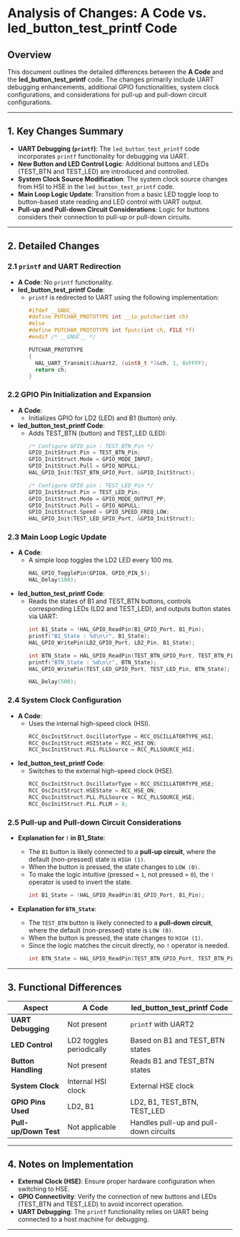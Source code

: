 # Analysis of Changes: A Code vs. led_button_test_printf Code

## Overview

This document outlines the detailed differences between the **A Code** and the **led_button_test_printf** code. The changes primarily include UART debugging enhancements, additional GPIO functionalities, system clock configurations, and considerations for pull-up and pull-down circuit configurations.

---

## 1. Key Changes Summary

- **UART Debugging (`printf`)**: The `led_button_test_printf` code incorporates `printf` functionality for debugging via UART.
- **New Button and LED Control Logic**: Additional buttons and LEDs (TEST_BTN and TEST_LED) are introduced and controlled.
- **System Clock Source Modification**: The system clock source changes from HSI to HSE in the `led_button_test_printf` code.
- **Main Loop Logic Update**: Transition from a basic LED toggle loop to button-based state reading and LED control with UART output.
- **Pull-up and Pull-down Circuit Considerations**: Logic for buttons considers their connection to pull-up or pull-down circuits.

---

## 2. Detailed Changes

### 2.1 `printf` and UART Redirection
- **A Code**: No `printf` functionality.
- **led_button_test_printf Code**:
  - `printf` is redirected to UART using the following implementation:
    ```c
    #ifdef __GNUC__
    #define PUTCHAR_PROTOTYPE int __io_putchar(int ch)
    #else
    #define PUTCHAR_PROTOTYPE int fputc(int ch, FILE *f)
    #endif /* __GNUC__ */

    PUTCHAR_PROTOTYPE
    {
      HAL_UART_Transmit(&huart2, (uint8_t *)&ch, 1, 0xFFFF);
      return ch;
    }
    ```

### 2.2 GPIO Pin Initialization and Expansion
- **A Code**:
  - Initializes GPIO for LD2 (LED) and B1 (button) only.
- **led_button_test_printf Code**:
  - Adds TEST_BTN (button) and TEST_LED (LED):
    ```c
    /* Configure GPIO pin : TEST_BTN_Pin */
    GPIO_InitStruct.Pin = TEST_BTN_Pin;
    GPIO_InitStruct.Mode = GPIO_MODE_INPUT;
    GPIO_InitStruct.Pull = GPIO_NOPULL;
    HAL_GPIO_Init(TEST_BTN_GPIO_Port, &GPIO_InitStruct);

    /* Configure GPIO pin : TEST_LED_Pin */
    GPIO_InitStruct.Pin = TEST_LED_Pin;
    GPIO_InitStruct.Mode = GPIO_MODE_OUTPUT_PP;
    GPIO_InitStruct.Pull = GPIO_NOPULL;
    GPIO_InitStruct.Speed = GPIO_SPEED_FREQ_LOW;
    HAL_GPIO_Init(TEST_LED_GPIO_Port, &GPIO_InitStruct);
    ```

### 2.3 Main Loop Logic Update
- **A Code**:
  - A simple loop toggles the LD2 LED every 100 ms.
    ```c
    HAL_GPIO_TogglePin(GPIOA, GPIO_PIN_5);
    HAL_Delay(100);
    ```
- **led_button_test_printf Code**:
  - Reads the states of B1 and TEST_BTN buttons, controls corresponding LEDs (LD2 and TEST_LED), and outputs button states via UART:
    ```c
    int B1_State = !HAL_GPIO_ReadPin(B1_GPIO_Port, B1_Pin);
    printf("B1_State : %d\n\r", B1_State);
    HAL_GPIO_WritePin(LD2_GPIO_Port, LD2_Pin, B1_State);

    int BTN_State = HAL_GPIO_ReadPin(TEST_BTN_GPIO_Port, TEST_BTN_Pin);
    printf("BTN_State : %d\n\r", BTN_State);
    HAL_GPIO_WritePin(TEST_LED_GPIO_Port, TEST_LED_Pin, BTN_State);

    HAL_Delay(500);
    ```

### 2.4 System Clock Configuration
- **A Code**:
  - Uses the internal high-speed clock (HSI).
    ```c
    RCC_OscInitStruct.OscillatorType = RCC_OSCILLATORTYPE_HSI;
    RCC_OscInitStruct.HSIState = RCC_HSI_ON;
    RCC_OscInitStruct.PLL.PLLSource = RCC_PLLSOURCE_HSI;
    ```
- **led_button_test_printf Code**:
  - Switches to the external high-speed clock (HSE).
    ```c
    RCC_OscInitStruct.OscillatorType = RCC_OSCILLATORTYPE_HSE;
    RCC_OscInitStruct.HSEState = RCC_HSE_ON;
    RCC_OscInitStruct.PLL.PLLSource = RCC_PLLSOURCE_HSE;
    RCC_OscInitStruct.PLL.PLLM = 8;
    ```

### 2.5 Pull-up and Pull-down Circuit Considerations
- **Explanation for `!` in B1_State**:
  - The `B1` button is likely connected to a **pull-up circuit**, where the default (non-pressed) state is `HIGH (1)`. 
  - When the button is pressed, the state changes to `LOW (0)`.
  - To make the logic intuitive (pressed = `1`, not pressed = `0`), the `!` operator is used to invert the state.
    ```c
    int B1_State = !HAL_GPIO_ReadPin(B1_GPIO_Port, B1_Pin);
    ```

- **Explanation for `BTN_State`**:
  - The `TEST_BTN` button is likely connected to a **pull-down circuit**, where the default (non-pressed) state is `LOW (0)`.
  - When the button is pressed, the state changes to `HIGH (1)`.
  - Since the logic matches the circuit directly, no `!` operator is needed.
    ```c
    int BTN_State = HAL_GPIO_ReadPin(TEST_BTN_GPIO_Port, TEST_BTN_Pin);
    ```

---

## 3. Functional Differences
| **Aspect**         | **A Code**                  | **led_button_test_printf Code**         |
|---------------------|-----------------------------|------------------------------------------|
| **UART Debugging**  | Not present                | `printf` with UART2                     |
| **LED Control**     | LD2 toggles periodically   | Based on B1 and TEST_BTN states         |
| **Button Handling** | Not present                | Reads B1 and TEST_BTN states            |
| **System Clock**    | Internal HSI clock         | External HSE clock                      |
| **GPIO Pins Used**  | LD2, B1                    | LD2, B1, TEST_BTN, TEST_LED             |
| **Pull-up/Down Test** | Not applicable            | Handles pull-up and pull-down circuits  |

---

## 4. Notes on Implementation
- **External Clock (HSE)**: Ensure proper hardware configuration when switching to HSE.
- **GPIO Connectivity**: Verify the connection of new buttons and LEDs (TEST_BTN and TEST_LED) to avoid incorrect operation.
- **UART Debugging**: The `printf` functionality relies on UART being connected to a host machine for debugging.

---

